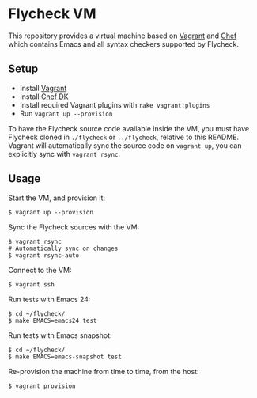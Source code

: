 Flycheck VM
===========

This repository provides a virtual machine based on [Vagrant][] and [Chef][]
which contains Emacs and all syntax checkers supported by Flycheck.

[Vagrant]: https://www.vagrantup.com
[Chef]: https://www.chef.io/chef/

Setup
-----

- Install [Vagrant][]
- Install [Chef DK][]
- Install required Vagrant plugins with `rake vagrant:plugins`
- Run `vagrant up --provision`

To have the Flycheck source code available inside the VM, you must have Flycheck
cloned in `./flycheck` or `../flycheck`, relative to this README.  Vagrant will
automatically sync the source code on `vagrant up`, you can explicitly sync with
`vagrant rsync`.

[Chef DK]: https://downloads.chef.io/chef-dk/
[Vagrant Berkshelf]: https://github.com/berkshelf/vagrant-berkshelf
[Vagrant Triggers]: https://github.com/emyl/vagrant-triggers

Usage
-----

Start the VM, and provision it:

```console
$ vagrant up --provision
```

Sync the Flycheck sources with the VM:

```console
$ vagrant rsync
# Automatically sync on changes
$ vagrant rsync-auto
```

Connect to the VM:

```console
$ vagrant ssh
```

Run tests with Emacs 24:

```console
$ cd ~/flycheck/
$ make EMACS=emacs24 test
```

Run tests with Emacs snapshot:

```console
$ cd ~/flycheck/
$ make EMACS=emacs-snapshot test
```

Re-provision the machine from time to time, from the host:

```console
$ vagrant provision
```
